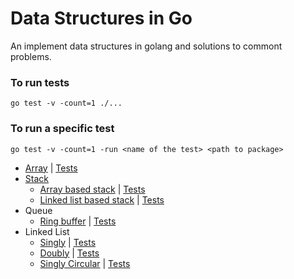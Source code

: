 # Data Structures in Go
An implement data structures in golang and solutions to commont problems.

### To run tests
`go test -v -count=1 ./...`
### To run a specific test
`go test -v -count=1 -run <name of the test> <path to package>`

- [Array](array/array.go) | [Tests](array/array_test.go)
- [Stack](stack/Readme.md)
  - [Array based stack](stack/arraybased/stack.go) | [Tests](stack/arraybased/stack_test.go)
  - [Linked list based stack](stack/linkedlistbased/stack_ll.go) | [Tests](stack/linkedlistbased/stack_ll_test.go)
- Queue
  - [Ring buffer](queue/ringbuffer_based/queue.go) | [Tests](queue/ringbuffer_based/queue_test.go)
- Linked List
  - [Singly](linkedlist/singlyoo/singlyoo.go) | [Tests](linkedlist/singlyoo/singlyoo.go)
  - [Doubly](linkedlist/doubly/doubly.go) | [Tests](linkedlist/doubly/doubly_test.go)
  - [Singly Circular](linkedlist/singlyoocircular/singlycircular.go) | [Tests](linkedlist/singlyoocircular/singlycircular_test.go)
